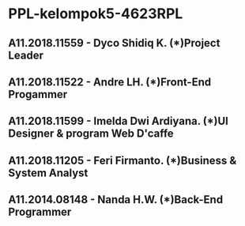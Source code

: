 # PPL-kelompok5-4623RPL
A11.2018.11559 - Dyco Shidiq K. (*)Project Leader
-
A11.2018.11522 - Andre LH. (*)Front-End Progammer
-
A11.2018.11599 - Imelda Dwi Ardiyana. (*)UI Designer & program Web D'caffe
-
A11.2018.11205 - Feri Firmanto. (*)Business & System Analyst
-
A11.2014.08148 - Nanda H.W. (*)Back-End Programmer
-
